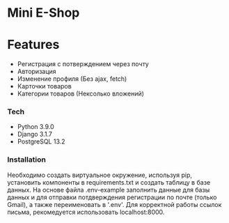 # Mini E-Shop

# Features

  - Регистрация с потверждением через почту
  - Авторизация
  - Изменение профиля (Без ajax, fetch)
  - Карточки товаров
  - Категории товаров (Нексолько вложений)

### Tech

* Python 3.9.0
* Django 3.1.7
* PostgreSQL 13.2

### Installation

Необходимо создать виртуальное окружение, используя pip, установить компоненты в requirements.txt и создать таблицу в базе данных. На основе файла .env-example заполнить данные для базы данных и для отправки потдверждения регистрации по почте (только Gmail), а также переименовать в '.env'. Для корректной работы ссылок письма, рекомедуется использовать localhost:8000.
